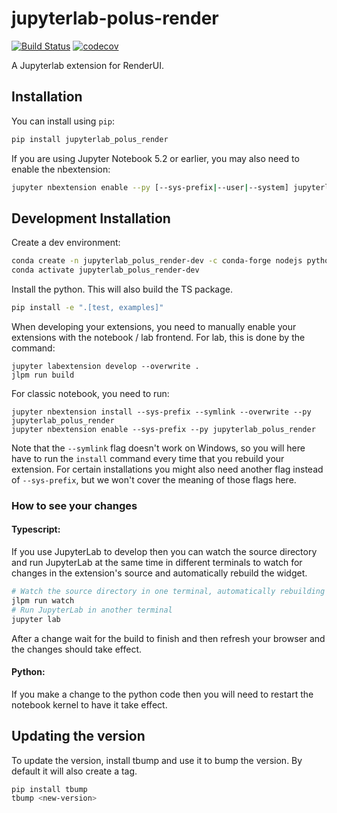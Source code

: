 
# jupyterlab-polus-render

[![Build Status](https://travis-ci.org/PolusAI/jupyterlab-polus-render.svg?branch=master)](https://travis-ci.org/PolusAI/jupyterlab_polus_render)
[![codecov](https://codecov.io/gh/PolusAI/jupyterlab-polus-render/branch/master/graph/badge.svg)](https://codecov.io/gh/PolusAI/jupyterlab-polus-render)


A Jupyterlab extension for RenderUI.

## Installation

You can install using `pip`:

```bash
pip install jupyterlab_polus_render
```

If you are using Jupyter Notebook 5.2 or earlier, you may also need to enable
the nbextension:
```bash
jupyter nbextension enable --py [--sys-prefix|--user|--system] jupyterlab_polus_render
```

## Development Installation

Create a dev environment:
```bash
conda create -n jupyterlab_polus_render-dev -c conda-forge nodejs python jupyterlab=4.0.11
conda activate jupyterlab_polus_render-dev
```

Install the python. This will also build the TS package.
```bash
pip install -e ".[test, examples]"
```

When developing your extensions, you need to manually enable your extensions with the
notebook / lab frontend. For lab, this is done by the command:

```
jupyter labextension develop --overwrite .
jlpm run build
```

For classic notebook, you need to run:

```
jupyter nbextension install --sys-prefix --symlink --overwrite --py jupyterlab_polus_render
jupyter nbextension enable --sys-prefix --py jupyterlab_polus_render
```

Note that the `--symlink` flag doesn't work on Windows, so you will here have to run
the `install` command every time that you rebuild your extension. For certain installations
you might also need another flag instead of `--sys-prefix`, but we won't cover the meaning
of those flags here.

### How to see your changes
#### Typescript:
If you use JupyterLab to develop then you can watch the source directory and run JupyterLab at the same time in different
terminals to watch for changes in the extension's source and automatically rebuild the widget.

```bash
# Watch the source directory in one terminal, automatically rebuilding when needed
jlpm run watch
# Run JupyterLab in another terminal
jupyter lab
```

After a change wait for the build to finish and then refresh your browser and the changes should take effect.

#### Python:
If you make a change to the python code then you will need to restart the notebook kernel to have it take effect.

## Updating the version

To update the version, install tbump and use it to bump the version.
By default it will also create a tag.

```bash
pip install tbump
tbump <new-version>
```

